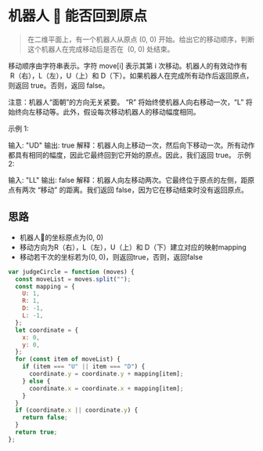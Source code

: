 # 机器人 🤖 能否回到原点

> 在二维平面上，有一个机器人从原点 (0, 0) 开始。给出它的移动顺序，判断这个机器人在完成移动后是否在  (0, 0) 处结束。

  移动顺序由字符串表示。字符 move[i] 表示其第 i 次移动。机器人的有效动作有  R（右），L（左），U（上）和 D（下）。如果机器人在完成所有动作后返回原点，则返回 true。否则，返回 false。

  注意：机器人“面朝”的方向无关紧要。 “R” 将始终使机器人向右移动一次，“L” 将始终向左移动等。此外，假设每次移动机器人的移动幅度相同。

  示例 1:

  输入: "UD"
  输出: true
  解释：机器人向上移动一次，然后向下移动一次。所有动作都具有相同的幅度，因此它最终回到它开始的原点。因此，我们返回 true。
  示例 2:

  输入: "LL"
  输出: false
  解释：机器人向左移动两次。它最终位于原点的左侧，距原点有两次 “移动” 的距离。我们返回 false，因为它在移动结束时没有返回原点。

## 思路

* 机器人🤖的坐标原点为(0, 0)
* 移动方向为R（右），L（左），U（上）和 D（下）建立对应的映射mapping
* 移动若干次的坐标若为(0, 0)，则返回true，否则，返回false

```js
var judgeCircle = function (moves) {
  const moveList = moves.split("");
  const mapping = {
    U: 1,
    R: 1,
    D: -1,
    L: -1,
  };
  let coordinate = {
    x: 0,
    y: 0,
  };
  for (const item of moveList) {
    if (item === "U" || item === "D") {
      coordinate.y = coordinate.y + mapping[item];
    } else {
      coordinate.x = coordinate.x + mapping[item];
    }
  }
  if (coordinate.x || coordinate.y) {
    return false;
  }
  return true;
};
```

[](https://leetcode-cn.com/problems/robot-return-to-origin)
